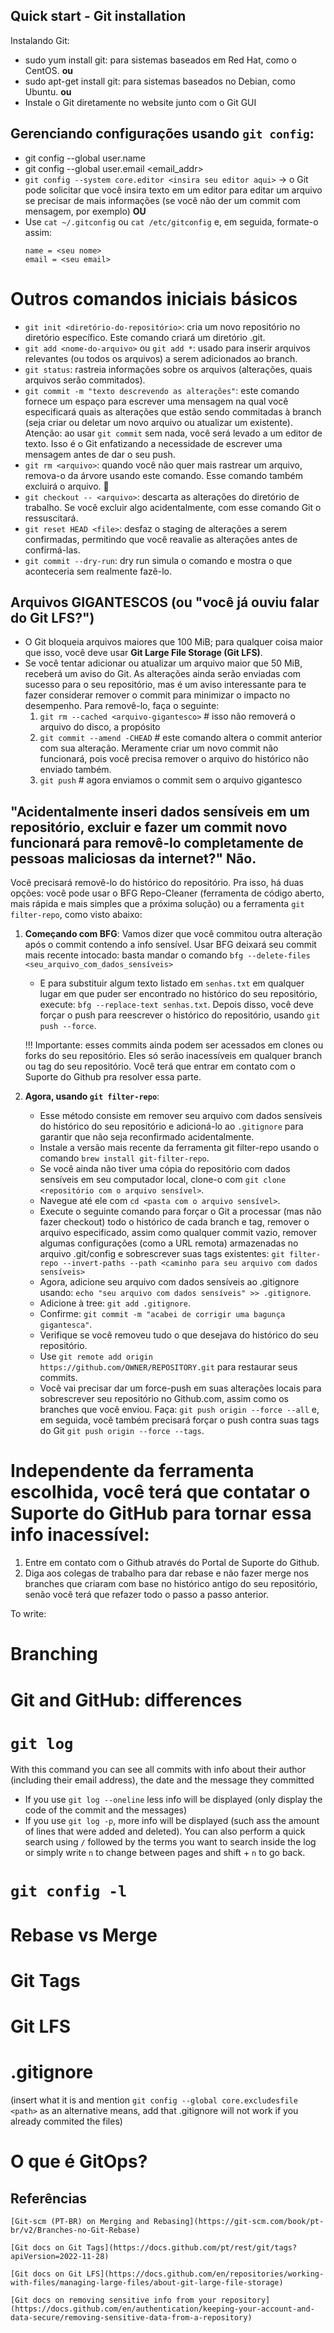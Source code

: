 ## Quick start - Git installation
Instalando Git:
* sudo yum install git: para sistemas baseados em Red Hat, como o CentOS. 
**ou**
* sudo apt-get install git: para sistemas baseados no Debian, como Ubuntu.
**ou**
* Instale o Git diretamente no website junto com o Git GUI

## Gerenciando configurações usando `git config`:
* git config --global user.name <username>
* git config --global user.email <email_addr>
* `git config --system core.editor <insira seu editor aqui>` -> o Git pode solicitar que você insira texto em um editor para editar um arquivo se precisar de mais informações (se você não der um commit com mensagem, por exemplo)
**OU**
* Use `cat ~/.gitconfig` ou `cat /etc/gitconfig` e, em seguida, formate-o assim:
    ```
    name = <seu nome>
    email = <seu email>
    ```
# Outros comandos iniciais básicos
* `git init <diretório-do-repositório>`: cria um novo repositório no diretório específico. Este comando criará um diretório .git.
* `git add <nome-do-arquivo>` ou `git add *`: usado para inserir arquivos relevantes (ou todos os arquivos) a serem adicionados ao branch.
* `git status`: rastreia informações sobre os arquivos (alterações, quais arquivos serão commitados).
* `git commit -m "texto descrevendo as alterações"`: este comando fornece um espaço para escrever uma mensagem na qual você especificará quais as alterações que estão sendo commitadas à branch (seja criar ou deletar um novo arquivo ou atualizar um existente). Atenção: ao usar `git commit` sem nada, você será levado a um editor de texto. Isso é o Git enfatizando a necessidade de escrever uma mensagem antes de dar o seu push.
* `git rm <arquivo>`: quando você não quer mais rastrear um arquivo, remova-o da árvore usando este comando. Esse comando também excluirá o arquivo. 🫠
* `git checkout -- <arquivo>`: descarta as alterações do diretório de trabalho. Se você excluir algo acidentalmente, com esse comando Git o ressuscitará.
* `git reset HEAD <file>`: desfaz o staging de alterações a serem confirmadas, permitindo que você reavalie as alterações antes de confirmá-las.
* `git commit --dry-run`: dry run simula o comando e mostra o que aconteceria sem realmente fazê-lo.


## Arquivos GIGANTESCOS (ou "você já ouviu falar do Git LFS?")
* O Git bloqueia arquivos maiores que 100 MiB; para qualquer coisa maior que isso, você deve usar **Git Large File Storage (Git LFS)**.
* Se você tentar adicionar ou atualizar um arquivo maior que 50 MiB, receberá um aviso do Git. As alterações ainda serão enviadas com sucesso para o seu repositório, mas é um aviso interessante para te fazer considerar remover o commit para minimizar o impacto no desempenho. Para removê-lo, faça o seguinte:
  1. `git rm --cached <arquivo-gigantesco>` # isso não removerá o arquivo do disco, a propósito
  2. `git commit --amend -CHEAD` # este comando altera o commit anterior com sua alteração. Meramente criar um novo commit não funcionará, pois você precisa remover o arquivo do histórico não enviado também.
  3. `git push` # agora enviamos o commit sem o arquivo gigantesco

## "Acidentalmente inseri dados sensíveis em um repositório, excluir e fazer um commit novo funcionará para removê-lo completamente de pessoas maliciosas da internet?" Não.
Você precisará removê-lo do histórico do repositório. Pra isso, há duas opções: você pode usar o BFG Repo-Cleaner (ferramenta de código aberto, mais rápida e mais simples que a próxima solução) ou a ferramenta `git filter-repo`, como visto abaixo:

1. **Começando com BFG**:
   Vamos dizer que você commitou outra alteração após o commit contendo a info sensível. Usar BFG deixará seu commit mais recente intocado: basta mandar o comando `bfg --delete-files <seu_arquivo_com_dados_sensíveis>`
   * E para substituir algum texto listado em `senhas.txt` em qualquer lugar em que puder ser encontrado no histórico do seu repositório, execute: `bfg --replace-text senhas.txt`. Depois disso, você deve forçar o push para reescrever o histórico do repositório, usando `git push --force`.

   !!! Importante: esses commits ainda podem ser acessados em clones ou forks do seu repositório. Eles só serão inacessíveis em qualquer branch ou tag do seu repositório. Você terá que entrar em contato com o Suporte do Github pra resolver essa parte.

2. **Agora, usando `git filter-repo`**:
   * Esse método consiste em remover seu arquivo com dados sensíveis do histórico do seu repositório e adicioná-lo ao `.gitignore` para garantir que não seja reconfirmado acidentalmente.
   * Instale a versão mais recente da ferramenta git filter-repo usando o comando `brew install git-filter-repo`.
   * Se você ainda não tiver uma cópia do repositório com dados sensíveis em seu computador local, clone-o com `git clone <repositório com o arquivo sensível>`.
   * Navegue até ele com `cd <pasta com o arquivo sensível>`.
   * Execute o seguinte comando para forçar o Git a processar (mas não fazer checkout) todo o histórico de cada branch e tag, remover o arquivo especificado, assim como qualquer commit vazio, remover algumas configurações (como a URL remota) armazenadas no arquivo .git/config e sobrescrever suas tags existentes: `git filter-repo --invert-paths --path <caminho para seu arquivo com dados sensíveis>`
   * Agora, adicione seu arquivo com dados sensíveis ao .gitignore usando: `echo "seu arquivo com dados sensíveis" >> .gitignore`.
   * Adicione à tree: `git add .gitignore`.
   * Confirme: `git commit -m "acabei de corrigir uma bagunça gigantesca"`.
   * Verifique se você removeu tudo o que desejava do histórico do seu repositório.
   * Use `git remote add origin https://github.com/OWNER/REPOSITORY.git` para restaurar seus commits.
   * Você vai precisar dar um force-push em suas alterações locais para sobrescrever seu repositório no Github.com, assim como os branches que você enviou. Faça: `git push origin --force --all` e, em seguida, você também precisará forçar o push contra suas tags do Git `git push origin --force --tags`.

# **Independente da ferramenta escolhida, você terá que contatar o Suporte do GitHub para tornar essa info inacessível:**
1. Entre em contato com o Github através do Portal de Suporte do Github.
2. Diga aos colegas de trabalho para dar rebase e não fazer merge nos branches que criaram com base no histórico antigo do seu repositório, senão você terá que refazer todo o passo a passo anterior.



To write:
# Branching
# Git and GitHub: differences
# `git log`
With this command you can see all commits with info about their author (including their email address), the date and the message they committed 
* If you use `git log --oneline` less info will be displayed (only display the code of the commit and the messages)
* If you use `git log -p`, more info will be displayed (such ass the amount of lines that were added and deleted). You can also perform a quick search using `/` followed by the terms you want to search inside the log or simply write `n` to change between pages and shift + `n` to go back.
# `git config -l`
# Rebase vs Merge
# Git Tags
# Git LFS
# .gitignore
(insert what it is and mention `git config --global core.excludesfile <path>` as an alternative means, add that .gitignore will not work if you already commited the files)
# O que é GitOps?

## Referências
    [Git-scm (PT-BR) on Merging and Rebasing](https://git-scm.com/book/pt-br/v2/Branches-no-Git-Rebase)

    [Git docs on Git Tags](https://docs.github.com/pt/rest/git/tags?apiVersion=2022-11-28)

    [Git docs on Git LFS](https://docs.github.com/en/repositories/working-with-files/managing-large-files/about-git-large-file-storage)

    [Git docs on removing sensitive info from your repository](https://docs.github.com/en/authentication/keeping-your-account-and-data-secure/removing-sensitive-data-from-a-repository)
